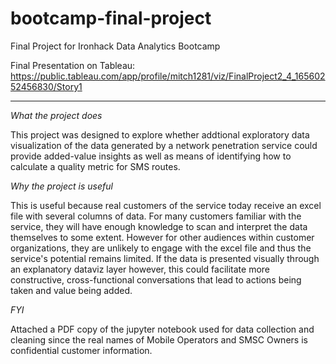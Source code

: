 # bootcamp-final-project
Final Project for Ironhack Data Analytics Bootcamp

Final Presentation on Tableau:
https://public.tableau.com/app/profile/mitch1281/viz/FinalProject2_4_16560252456830/Story1 

---

*What the project does*

This project was designed to explore whether addtional exploratory data visualization of the data generated by a network penetration service could provide added-value insights as well as means of identifying how to calculate a quality metric for SMS routes. 


*Why the project is useful*

This is useful because real customers of the service today receive an excel file with several columns of data. For many customers familiar with the service, they will have enough knowledge to scan and interpret the data themselves to some extent. However for other audiences within customer organizations, they are unlikely to engage with the excel file and thus the service's potential remains limited. If the data is presented visually through an explanatory dataviz layer however, this could facilitate more constructive, cross-functional conversations that lead to actions being taken and value being added.

*FYI*

Attached a PDF copy of the jupyter notebook used for data collection and cleaning since the real names of Mobile Operators and SMSC Owners is confidential customer information.
